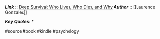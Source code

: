 ***Link***      :: [Deep Survival: Who Lives, Who Dies, and Why](https://www.amazon.com/gp/product/B06VVMN5J2/)
***Author*** :: [[Laurence Gonzales]]

***Key Quotes***:
* 

#source #book #kindle #psychology
